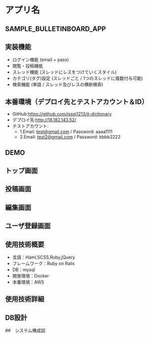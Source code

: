 # アプリ名
## SAMPLE_BULLETINBOARD_APP

## 実装機能
  * ログイン機能 (email + pass)
  * 閲覧・投稿機能
  * スレッド機能 (スレッドにレスをつけていくスタイル)
  * カテゴリ(タグ)設定 (スレッドごと / 1つのスレッドに複数付与可能)
  * 検索機能 (単語 / スレッド及びレスの横断検索)

## 本番環境（デプロイ先とテストアカウント＆ID）
- GitHub:https://github.com/issei1213/it-dictionary
- デプロイ先:http://18.182.143.52/
- テストアカウント:
  - 1.Email: test@gmail.com / Password: aaaa1111
  - 2.Email: test2@gmail.com / Password: bbbb2222

## DEMO
## トップ画面

## 投稿画面

## 編集画面

## ユーザ登録画面

## 使用技術概要
  - 言語：Haml,SCSS,Ruby,jQuery
  - フレームワーク：Ruby on Rails
  - DB：mysql
  - 開発環境：Docker
  - 本番環境：AWS

## 使用技術詳細


## DB設計

##　システム構成図